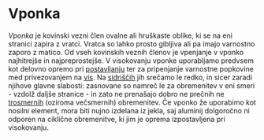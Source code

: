# Vponka

_Vponka_ je kovinski vezni člen ovalne ali hruškaste oblike, ki se na eni stranici zapira z vratci. Vratca so lahko prosto gibljiva ali pa imajo varnostno zaporo z matico. Od vseh kovinskih veznih členov je vpenjanje v vponko najhitrejše in najpreprostejše. V visokovanju vponke uporabljamo predvsem kot delovno opremo pri [postavljanju](postavljanje) ter za pripenjanje varnostne popkovine med privezovanjem na [vis](vis). Na [sidriščih](sidrisce) jih srečamo le redko, in sicer zaradi njihove glavne slabosti: zasnovane so namreč le za obremenitev v eni smeri - vzdolž daljše stranice - in zato ne prenašajo dobro ne prečnih ne [trosmernih](trosmerna-obremenitev) (oziroma večsmernih) obremenitev. Če vponko že uporabimo kot nosilni element, mora biti nujno izdelana iz jekla, saj aluminij dolgoročno ni odporen na ciklične obremenitve, ki jim je oprema izpostavljena pri visokovanju.
